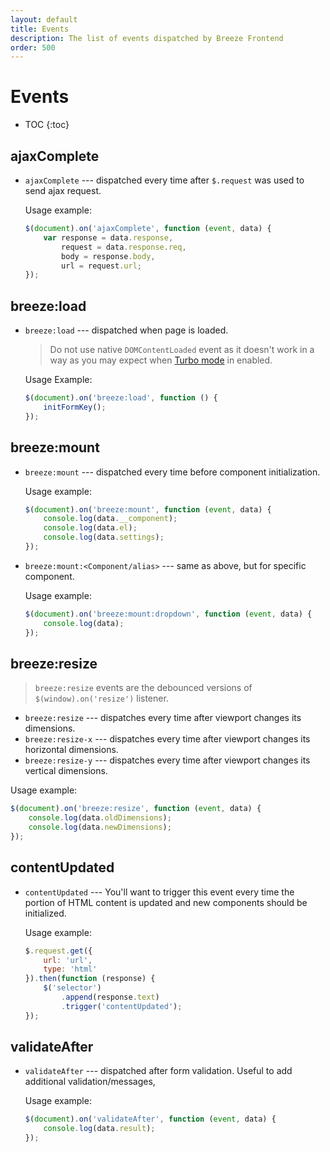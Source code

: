 ```yaml
---
layout: default
title: Events
description: The list of events dispatched by Breeze Frontend
order: 500
---
```


# Events

* TOC
{:toc}

## ajaxComplete

 -  `ajaxComplete` --- dispatched every time after `$.request` was used to send
    ajax request.

    Usage example:

    ```js
    $(document).on('ajaxComplete', function (event, data) {
        var response = data.response,
            request = data.response.req,
            body = response.body,
            url = request.url;
    });
    ```

## breeze:load

 -  `breeze:load` --- dispatched when page is loaded.

    > Do not use native `DOMContentLoaded` event as it doesn't work in a way
    > as you may expect when [Turbo mode](/settings) in enabled.

    Usage Example:

    ```js
    $(document).on('breeze:load', function () {
        initFormKey();
    });
    ```

## breeze:mount

 -  `breeze:mount` --- dispatched every time before component initialization.

    Usage example:

    ```js
    $(document).on('breeze:mount', function (event, data) {
        console.log(data.__component);
        console.log(data.el);
        console.log(data.settings);
    });
    ```

 -  `breeze:mount:<Component/alias>` --- same as above, but for specific component.

    Usage example:

    ```js
    $(document).on('breeze:mount:dropdown', function (event, data) {
        console.log(data);
    });
    ```

## breeze:resize

> `breeze:resize` events are the debounced versions of `$(window).on('resize')` listener.

 -  `breeze:resize` --- dispatches every time after viewport changes its dimensions.
 -  `breeze:resize-x` --- dispatches every time after viewport changes its horizontal dimensions.
 -  `breeze:resize-y` --- dispatches every time after viewport changes its vertical dimensions.

Usage example:

```js
$(document).on('breeze:resize', function (event, data) {
    console.log(data.oldDimensions);
    console.log(data.newDimensions);
});
```

## contentUpdated

 -  `contentUpdated` --- You'll want to trigger this event every time the
    portion of HTML content is updated and new components should be initialized.

    Usage example:

    ```js
    $.request.get({
        url: 'url',
        type: 'html'
    }).then(function (response) {
        $('selector')
            .append(response.text)
            .trigger('contentUpdated');
    });
    ```

## validateAfter

 -  `validateAfter` --- dispatched after form validation. Useful to add additional
    validation/messages,

    Usage example:

    ```js
    $(document).on('validateAfter', function (event, data) {
        console.log(data.result);
    });
    ```

